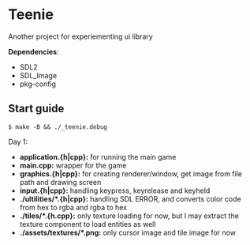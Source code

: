 # Teenie

Another project for experiementing ui library

**Dependencies**:

- SDL2
- SDL_Image
- pkg-config

## Start guide

```console
$ make -B && ./_teenie.debug
```

Day 1:

- **application.{h|cpp}:** for running the main game
- **main.cpp:** wrapper for the game
- **graphics.{h|cpp}:** for creating renderer/window, get image from file path and drawing screen
- **input.{h|cpp}:** handling keypress, keyrelease and keyheld
- **./ultilities/\*.{h|cpp}:** handling SDL ERROR, and converts color code from hex to rgba and rgba to hex
- **./tiles/\*.{h.cpp}:** only texture loading for now, but I may extract the texture component to load entities as well
- **./assets/textures/\*.png:** only cursor image and tile image for now
